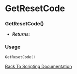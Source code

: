 # GetResetCode

### GetResetCode()
- ***Returns:*** 

### Usage

```Lua
GetResetCode()
```


[Back To Scripting Documentation](../README.md)
